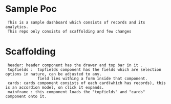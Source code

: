 # Sample Poc 
     
     This is a sample dashboard which consists of records and its analytics.
     This repo only consists of scaffolding and few changes

# Scaffolding
     
     header: header component has the drawer and top bar in it .
     topfields :  topfields component has the fields which are selection options in nature, can be adjusted to any.
                  field lies withing a form inside that component.
     cards: cards component consists of each card(which has records), this is an accordion model, on click it expands.
     mainframe : this component loads the "topfields" and "cards" component onto it.

     
